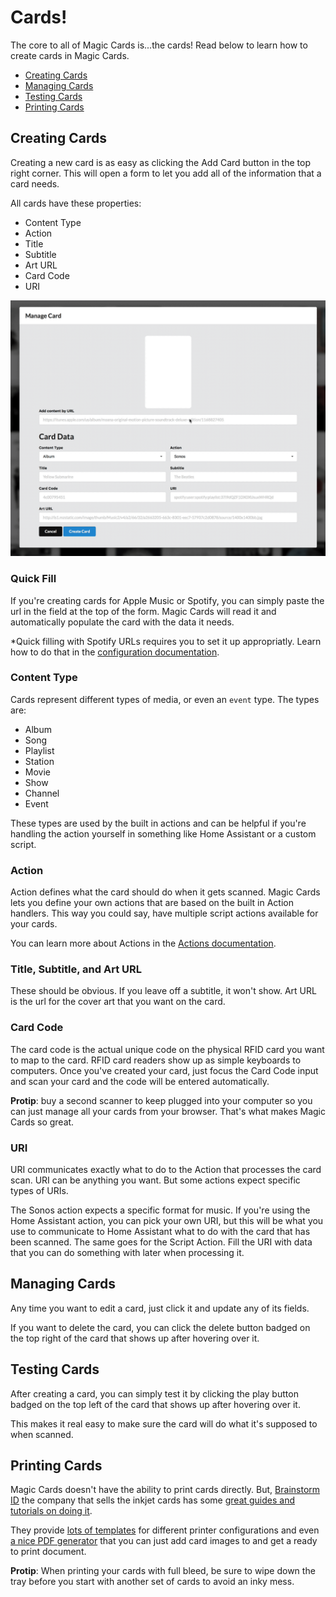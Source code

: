 # Cards!

The core to all of Magic Cards is...the cards! Read below to learn how to create cards in Magic Cards.

* [Creating Cards](#creating-cards)
* [Managing Cards](#managing-cards)
* [Testing Cards](#testing-cards)
* [Printing Cards](#printing-cards)


## Creating Cards

Creating a new card is as easy as clicking the Add Card button in the top right corner. This will open a form to let you add all of the information that a card needs.

All cards have these properties:

* Content Type
* Action
* Title
* Subtitle
* Art URL
* Card Code
* URI

![](/docs/images/quick-fill.gif)

### Quick Fill

If you're creating cards for Apple Music or Spotify, you can simply paste the url in the field at the top of the form. Magic Cards will read it and automatically populate the card with the data it needs.

\*Quick filling with Spotify URLs requires you to set it up appropriatly. Learn how to do that in the [configuration documentation](/docs/install.md#configjson).


### Content Type

Cards represent different types of media, or even an `event` type. The types are:

* Album
* Song
* Playlist
* Station
* Movie
* Show
* Channel
* Event

These types are used by the built in actions and can be helpful if you're handling the action yourself in something like Home Assistant or a custom script.

### Action

Action defines what the card should do when it gets scanned. Magic Cards lets you define your own actions that are based on the built in Action handlers. This way you could say, have multiple script actions available for your cards.

You can learn more about Actions in the [Actions documentation](actions.md).

### Title, Subtitle, and Art URL

These should be obvious. If you leave off a subtitle, it won't show. Art URL is the url for the cover art that you want on the card.

### Card Code

The card code is the actual unique code on the physical RFID card you want to map to the card. RFID card readers show up as simple keyboards to computers.  Once you've created your card, just focus the Card Code input and scan your card and the code will be entered automatically.

**Protip**: buy a second scanner to keep plugged into your computer so you can just manage all your cards from your browser. That's what makes Magic Cards so great.

### URI

URI communicates exactly what to do to the Action that processes the card scan. URI can be anything you want. But some actions expect specific types of URIs.

The Sonos action expects a specific format for music. If you're using the Home Assistant action, you can pick your own URI, but this will be what you use to communicate to Home Assistant what to do with the card that has been scanned. The same goes for the Script Action. Fill the URI with data that you can do something with later when processing it.

## Managing Cards

Any time you want to edit a card, just click it and update any of its fields.

If you want to delete the card, you can click the delete button badged on the top right of the card that shows up after hovering over it.

## Testing Cards

After creating a card, you can simply test it by clicking the play button badged on the top left of the card that shows up after hovering over it.

This makes it real easy to make sure the card will do what it's supposed to when scanned.

## Printing Cards

Magic Cards doesn't have the ability to print cards directly. But, [Brainstorm ID](https://brainstormidsupply.com) the company that sells the inkjet cards has some [great guides and tutorials on doing it](https://brainstormidsupply.com/guides-videos-tutorials/).

They provide [lots of templates](https://brainstormidsupply.com/learning-center/inkjet-pvc-cards-help.html) for different printer configurations and even [a nice PDF generator](https://brainstormidsupply.com/id-card-printing-layout-tool.html) that you can just add card images to and get a ready to print document.

**Protip**: When printing your cards with full bleed, be sure to wipe down the tray before you start with another set of cards to avoid an inky mess.
